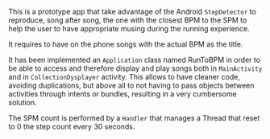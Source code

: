 This is a prototype app that take advantage of the Android `StepDetector` to reproduce, song after song, the one with the closest BPM to the SPM to help the user to have appropriate musing during the running experience.

It requires to have on the phone songs with the actual BPM as the title.

It has been implemented an `Application` class named RunToBPM in order to be able to access and therefore display and play songs both in `MainActivity` and in `CollectionDysplayer` activity. This allows to have cleaner code, avoiding duplications, but above all to not having to pass objects between activities through intents or bundles, resulting in a very cumbersome solution.

The SPM count is performed by a `Handler` that manages a Thread that reset to 0 the step count every 30 seconds.

